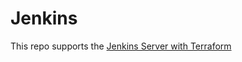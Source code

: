 # Jenkins

This repo supports the [Jenkins Server with Terraform](https://github.com/thierno953/Terraform/tree/main/TF-install-Jenkins)
        
